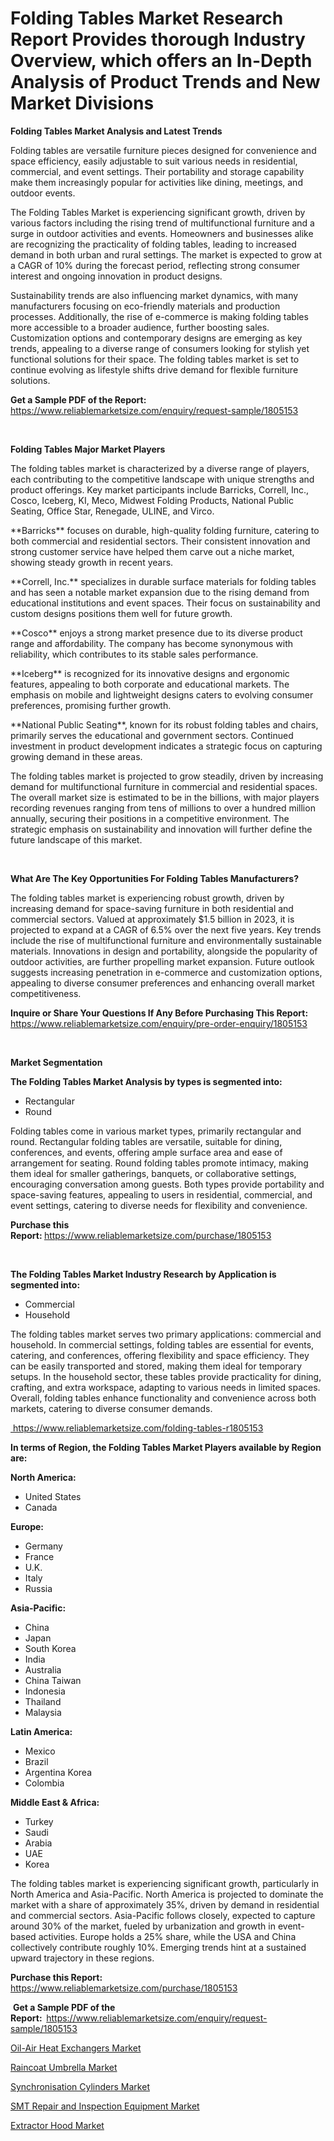 <p><h1>Folding Tables Market Research Report Provides thorough Industry Overview, which offers an In-Depth Analysis of Product Trends and New Market Divisions</h1></p><p><strong>Folding Tables Market Analysis and Latest Trends</strong></p>
<p><p>Folding tables are versatile furniture pieces designed for convenience and space efficiency, easily adjustable to suit various needs in residential, commercial, and event settings. Their portability and storage capability make them increasingly popular for activities like dining, meetings, and outdoor events.</p><p>The Folding Tables Market is experiencing significant growth, driven by various factors including the rising trend of multifunctional furniture and a surge in outdoor activities and events. Homeowners and businesses alike are recognizing the practicality of folding tables, leading to increased demand in both urban and rural settings. The market is expected to grow at a CAGR of 10% during the forecast period, reflecting strong consumer interest and ongoing innovation in product designs.</p><p>Sustainability trends are also influencing market dynamics, with many manufacturers focusing on eco-friendly materials and production processes. Additionally, the rise of e-commerce is making folding tables more accessible to a broader audience, further boosting sales. Customization options and contemporary designs are emerging as key trends, appealing to a diverse range of consumers looking for stylish yet functional solutions for their space. The folding tables market is set to continue evolving as lifestyle shifts drive demand for flexible furniture solutions.</p></p>
<p><strong>Get a Sample PDF of the Report:&nbsp;</strong> <a href="https://www.reliablemarketsize.com/enquiry/request-sample/1805153?utm_campaign=1943&utm_medium=2&utm_source=Github&utm_content=ia&utm_term=05042025&utm_id=folding-tables">https://www.reliablemarketsize.com/enquiry/request-sample/1805153</a></p>
<p>&nbsp;</p>
<p><strong>Folding Tables Major Market Players</strong></p>
<p><p>The folding tables market is characterized by a diverse range of players, each contributing to the competitive landscape with unique strengths and product offerings. Key market participants include Barricks, Correll, Inc., Cosco, Iceberg, KI, Meco, Midwest Folding Products, National Public Seating, Office Star, Renegade, ULINE, and Virco.</p><p>**Barricks** focuses on durable, high-quality folding furniture, catering to both commercial and residential sectors. Their consistent innovation and strong customer service have helped them carve out a niche market, showing steady growth in recent years.</p><p>**Correll, Inc.** specializes in durable surface materials for folding tables and has seen a notable market expansion due to the rising demand from educational institutions and event spaces. Their focus on sustainability and custom designs positions them well for future growth.</p><p>**Cosco** enjoys a strong market presence due to its diverse product range and affordability. The company has become synonymous with reliability, which contributes to its stable sales performance.</p><p>**Iceberg** is recognized for its innovative designs and ergonomic features, appealing to both corporate and educational markets. The emphasis on mobile and lightweight designs caters to evolving consumer preferences, promising further growth.</p><p>**National Public Seating**, known for its robust folding tables and chairs, primarily serves the educational and government sectors. Continued investment in product development indicates a strategic focus on capturing growing demand in these areas.</p><p>The folding tables market is projected to grow steadily, driven by increasing demand for multifunctional furniture in commercial and residential spaces. The overall market size is estimated to be in the billions, with major players recording revenues ranging from tens of millions to over a hundred million annually, securing their positions in a competitive environment. The strategic emphasis on sustainability and innovation will further define the future landscape of this market.</p></p>
<p>&nbsp;</p>
<p><strong>What Are The Key Opportunities For Folding Tables Manufacturers?</strong></p>
<p><p>The folding tables market is experiencing robust growth, driven by increasing demand for space-saving furniture in both residential and commercial sectors. Valued at approximately $1.5 billion in 2023, it is projected to expand at a CAGR of 6.5% over the next five years. Key trends include the rise of multifunctional furniture and environmentally sustainable materials. Innovations in design and portability, alongside the popularity of outdoor activities, are further propelling market expansion. Future outlook suggests increasing penetration in e-commerce and customization options, appealing to diverse consumer preferences and enhancing overall market competitiveness.</p></p>
<p><strong>Inquire or Share Your Questions If Any Before Purchasing This Report:</strong> <a href="https://www.reliablemarketsize.com/enquiry/pre-order-enquiry/1805153?utm_campaign=1943&utm_medium=2&utm_source=Github&utm_content=ia&utm_term=05042025&utm_id=folding-tables">https://www.reliablemarketsize.com/enquiry/pre-order-enquiry/1805153</a></p>
<p>&nbsp;</p>
<p><strong>Market Segmentation</strong></p>
<p><strong>The Folding Tables Market Analysis by types is segmented into:</strong></p>
<p><ul><li>Rectangular</li><li>Round</li></ul></p>
<p><p>Folding tables come in various market types, primarily rectangular and round. Rectangular folding tables are versatile, suitable for dining, conferences, and events, offering ample surface area and ease of arrangement for seating. Round folding tables promote intimacy, making them ideal for smaller gatherings, banquets, or collaborative settings, encouraging conversation among guests. Both types provide portability and space-saving features, appealing to users in residential, commercial, and event settings, catering to diverse needs for flexibility and convenience.</p></p>
<p><strong>Purchase this Report:&nbsp;</strong><a href="https://www.reliablemarketsize.com/purchase/1805153?utm_campaign=1943&utm_medium=2&utm_source=Github&utm_content=ia&utm_term=05042025&utm_id=folding-tables">https://www.reliablemarketsize.com/purchase/1805153</a></p>
<p>&nbsp;</p>
<p><strong>The Folding Tables Market Industry Research by Application is segmented into:</strong></p>
<p><ul><li>Commercial</li><li>Household</li></ul></p>
<p><p>The folding tables market serves two primary applications: commercial and household. In commercial settings, folding tables are essential for events, catering, and conferences, offering flexibility and space efficiency. They can be easily transported and stored, making them ideal for temporary setups. In the household sector, these tables provide practicality for dining, crafting, and extra workspace, adapting to various needs in limited spaces. Overall, folding tables enhance functionality and convenience across both markets, catering to diverse consumer demands.</p></p>
<p><a href="https://www.reliablemarketsize.com/folding-tables-r1805153?utm_campaign=1943&utm_medium=2&utm_source=Github&utm_content=ia&utm_term=05042025&utm_id=folding-tables">&nbsp;https://www.reliablemarketsize.com/folding-tables-r1805153</a></p>
<p><strong>In terms of Region, the Folding Tables Market Players available by Region are:</strong></p>
<p>
    <p> <strong> North America: </strong>
        <ul>
            <li>United States</li>
            <li>Canada</li>
        </ul>
        </p> 
    <p> <strong> Europe: </strong>
        <ul>
            <li>Germany</li>
            <li>France</li>
            <li>U.K.</li>
            <li>Italy</li>
            <li>Russia</li>
        </ul>
        </p> 
    <p> <strong> Asia-Pacific: </strong>
        <ul>
            <li>China</li>
            <li>Japan</li>
            <li>South Korea</li>
            <li>India</li>
            <li>Australia</li>
            <li>China Taiwan</li>
            <li>Indonesia</li>
            <li>Thailand</li>
            <li>Malaysia</li>
        </ul>
        </p> 
    <p> <strong> Latin America: </strong>
        <ul>
            <li>Mexico</li>
            <li>Brazil</li>
            <li>Argentina Korea</li>
            <li>Colombia</li>
        </ul>
        </p> 
    <p> <strong> Middle East & Africa: </strong>
        <ul>
            <li>Turkey</li>
            <li>Saudi</li>
            <li>Arabia</li>
            <li>UAE</li>
            <li>Korea</li>
        </ul>
    </p>
    </p>
<p><p>The folding tables market is experiencing significant growth, particularly in North America and Asia-Pacific. North America is projected to dominate the market with a share of approximately 35%, driven by demand in residential and commercial sectors. Asia-Pacific follows closely, expected to capture around 30% of the market, fueled by urbanization and growth in event-based activities. Europe holds a 25% share, while the USA and China collectively contribute roughly 10%. Emerging trends hint at a sustained upward trajectory in these regions.</p></p>
<p><strong>Purchase this Report: </strong><a href="https://www.reliablemarketsize.com/purchase/1805153?utm_campaign=1943&utm_medium=2&utm_source=Github&utm_content=ia&utm_term=05042025&utm_id=folding-tables">https://www.reliablemarketsize.com/purchase/1805153</a></p>
<p>&nbsp;<strong>Get a Sample PDF of the Report:&nbsp;&nbsp;</strong><a href="https://www.reliablemarketsize.com/enquiry/request-sample/1805153?utm_campaign=1943&utm_medium=2&utm_source=Github&utm_content=ia&utm_term=05042025&utm_id=folding-tables">https://www.reliablemarketsize.com/enquiry/request-sample/1805153</a></p>
<p><strong></strong></p>
<p><p><a href="https://www.linkedin.com/pulse/detailed-examination-oil-air-heat-exchangers-market-size-c8tye?utm_campaign=1943&utm_medium=2&utm_source=Github&utm_content=ia&utm_term=05042025&utm_id=folding-tables">Oil-Air Heat Exchangers Market</a></p><p><a href="https://github.com/resiebustin/Market-Research-Report-List-1/blob/main/raincoat-umbrella-market.md?utm_campaign=1943&utm_medium=2&utm_source=Github&utm_content=ia&utm_term=05042025&utm_id=folding-tables">Raincoat Umbrella Market</a></p><p><a href="https://www.linkedin.com/pulse/synchronisation-cylinders-market-research-report-in-depth-etpne?utm_campaign=1943&utm_medium=2&utm_source=Github&utm_content=ia&utm_term=05042025&utm_id=folding-tables">Synchronisation Cylinders Market</a></p><p><a href="https://www.linkedin.com/pulse/smt-repair-inspection-equipment-market-analysis-type-application-hsthe?utm_campaign=1943&utm_medium=2&utm_source=Github&utm_content=ia&utm_term=05042025&utm_id=folding-tables">SMT Repair and Inspection Equipment Market</a></p><p><a href="https://github.com/safatabhee/Market-Research-Report-List-1/blob/main/extractor-hood-market.md?utm_campaign=1943&utm_medium=2&utm_source=Github&utm_content=ia&utm_term=05042025&utm_id=folding-tables">Extractor Hood Market</a></p></p>